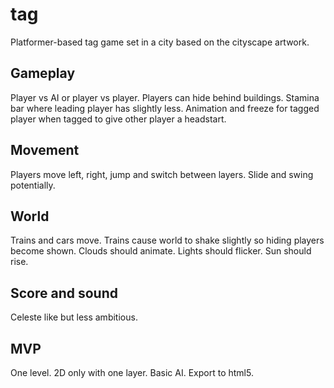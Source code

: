 # tag

Platformer-based tag game set in a city based on the cityscape artwork. 

## Gameplay
Player vs AI or player vs player. Players can hide behind buildings. Stamina bar where leading player has slightly less. Animation and freeze for tagged player when tagged to give other player a headstart.

## Movement
Players move left, right, jump and switch between layers. Slide and swing potentially. 

## World
Trains and cars move. Trains cause world to shake slightly so hiding players become shown. Clouds should animate. Lights should flicker. Sun should rise.

## Score and sound
Celeste like but less ambitious.

## MVP
One level. 2D only with one layer. Basic AI. Export to html5.

